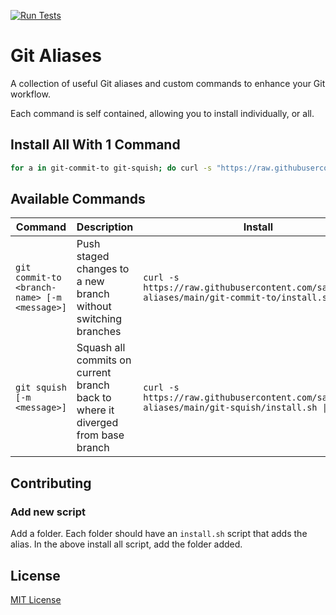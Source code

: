 [![Run Tests](https://github.com/sartaj/git-aliases/actions/workflows/test.yml/badge.svg)](https://github.com/sartaj/git-aliases/actions/workflows/test.yml)

# Git Aliases

A collection of useful Git aliases and custom commands to enhance your Git workflow.

Each command is self contained, allowing you to install individually, or all.

## Install All With 1 Command

```bash
for a in git-commit-to git-squish; do curl -s "https://raw.githubusercontent.com/sartaj/git-aliases/main/$a/install.sh" | bash; done
```

## Available Commands

| Command                                      | Description                                                                     | Install                                                                                              |
| -------------------------------------------- | ------------------------------------------------------------------------------- | ---------------------------------------------------------------------------------------------------- |
| `git commit-to <branch-name> [-m <message>]` | Push staged changes to a new branch without switching branches                  | `curl -s https://raw.githubusercontent.com/sartaj/git-aliases/main/git-commit-to/install.sh \| bash` |
| `git squish [-m <message>]`                  | Squash all commits on current branch back to where it diverged from base branch | `curl -s https://raw.githubusercontent.com/sartaj/git-aliases/main/git-squish/install.sh \| bash`    |

## Contributing

### Add new script

Add a folder. Each folder should have an `install.sh` script that adds the alias. In the above install all script, add the folder added.

## License

[MIT License](LICENSE)
